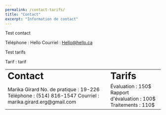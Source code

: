 ```yaml
---
permalink: /contact-tarifs/
title: "Contact"
excerpt: "Information de contact"
---
```


Test contact

Téléphone : Hello
Courriel : Hello@hello.ca

Test tarifs

Tarif : tarif

<table border="0">
 <tr>
    <td><b style="font-size:30px">Contact</b></td>
    <td><b style="font-size:30px">Tarifs</b></td>
 </tr>
 <tr>
    <td>
      Marika Girard
      No. de pratique : 19-226
      Téléphone : (514) 816-1547
      Courriel : marika.girard.erg@gmail.com
    </td>
    <td>
      Évaluation : 150$
      Rapport d'évaluation : 100$
      Traitements : 110$
    </td>
 </tr>
</table>
